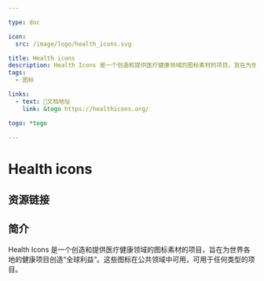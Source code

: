 ```yaml
---

type: doc

icon:
  src: /image/logo/health_icons.svg

title: Health icons
description: Health Icons 是一个创造和提供医疗健康领域的图标素材的项目，旨在为世界各地的健康项目创造“全球利益”。这些图标在公共领域中可用，可用于任何类型的项目。
tags:
  - 图标

links:
  - text: 📖文档地址
    link: &togo https://healthicons.org/

togo: *togo

---
```


<ShowLogo />

# Health icons

<ShowTags />

<ShowBreadcrumb />

## 资源链接

<ShowLinks />

## 简介

Health Icons 是一个创造和提供医疗健康领域的图标素材的项目，旨在为世界各地的健康项目创造“全球利益”。这些图标在公共领域中可用，可用于任何类型的项目。
